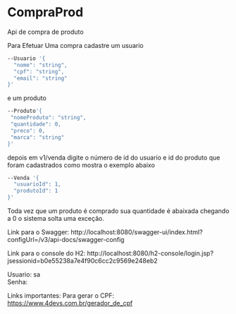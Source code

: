 # CompraProd
Api de compra de produto

Para Efetuar Uma compra  cadastre um usuario

```bash
--Usuario '{
  "nome": "string",
  "cpf": "string",
  "email": "string"
}'
```
 e um produto 
 
 ```bash
--Produto'{
  "nomeProduto": "string",
  "quantidade": 0,
  "preco": 0,
  "marca": "string"
}'
```

depois em v1/venda digite o número de id do usuario e id do produto que foram cadastrados como mostra o exemplo abaixo

```bash
--Venda '{
  "usuarioId": 1,
  "produtoId": 1
}'
```

Toda vez que um produto é comprado sua quantidade é abaixada chegando a 0 o sistema solta uma exceção.

Link para o Swagger: http://localhost:8080/swagger-ui/index.html?configUrl=/v3/api-docs/swagger-config
  
Link para o console do H2: http://localhost:8080/h2-console/login.jsp?jsessionid=b0e55238a7e4f90c6cc2c9569e248eb2

Usuario: sa
</br>
Senha: 


Links importantes: 
Para gerar o CPF: https://www.4devs.com.br/gerador_de_cpf
